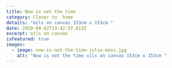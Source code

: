 ```yaml
---
title: Now is not the time
category: Closer to  home
details: "oils on canvas 153cm x 153cm "
date: 2020-09-02T13:42:57.613Z
excerpt: oils on canvas
isFeatured: true
images:
  - image: now-is-not-the-time-julie-moss.jpg
    alt: "Now is not the time oils on canvas 153cm x 153cm "
---
```

